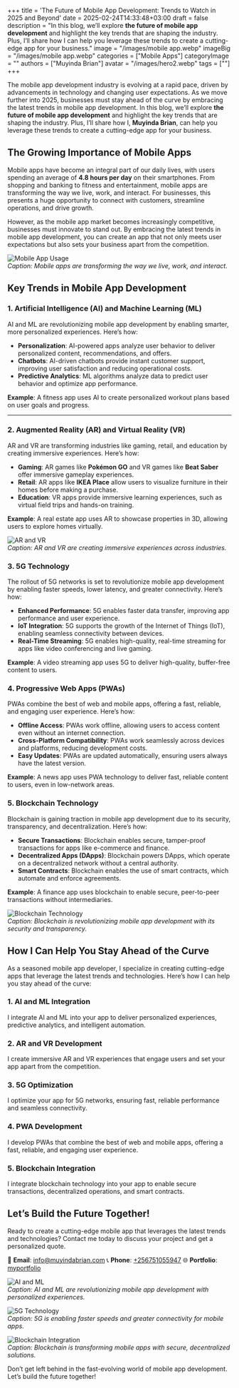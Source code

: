 +++
title = 'The Future of Mobile App Development: Trends to Watch in 2025 and Beyond'
date = 2025-02-24T14:33:48+03:00
draft = false
description = "In this blog, we’ll explore **the future of mobile app development** and highlight the key trends that are shaping the industry. Plus, I’ll share how I can help you leverage these trends to create a cutting-edge app for your business."
image = "/images/mobile app.webp"
imageBig = "/images/mobile app.webp"
categories = ["Mobile Apps"]
categoryImage = ""
authors = ["Muyinda Brian"]
avatar = "/images/hero2.webp"
tags = [""]
+++



The mobile app development industry is evolving at a rapid pace, driven by advancements in technology and changing user expectations. As we move further into 2025, businesses must stay ahead of the curve by embracing the latest trends in mobile app development. In this blog, we’ll explore **the future of mobile app development** and highlight the key trends that are shaping the industry. Plus, I’ll share how I, **Muyinda Brian**, can help you leverage these trends to create a cutting-edge app for your business.



## The Growing Importance of Mobile Apps

Mobile apps have become an integral part of our daily lives, with users spending an average of **4.8 hours per day** on their smartphones. From shopping and banking to fitness and entertainment, mobile apps are transforming the way we live, work, and interact. For businesses, this presents a huge opportunity to connect with customers, streamline operations, and drive growth.

However, as the mobile app market becomes increasingly competitive, businesses must innovate to stand out. By embracing the latest trends in mobile app development, you can create an app that not only meets user expectations but also sets your business apart from the competition.

![Mobile App Usage](/images/Mobile%20App%20Usage.webp)  
*Caption: Mobile apps are transforming the way we live, work, and interact.*



## Key Trends in Mobile App Development

### 1. **Artificial Intelligence (AI) and Machine Learning (ML)**
AI and ML are revolutionizing mobile app development by enabling smarter, more personalized experiences. Here’s how:

- **Personalization**: AI-powered apps analyze user behavior to deliver personalized content, recommendations, and offers.  
- **Chatbots**: AI-driven chatbots provide instant customer support, improving user satisfaction and reducing operational costs.  
- **Predictive Analytics**: ML algorithms analyze data to predict user behavior and optimize app performance.  

**Example**: A fitness app uses AI to create personalized workout plans based on user goals and progress.

---

### 2. **Augmented Reality (AR) and Virtual Reality (VR)**
AR and VR are transforming industries like gaming, retail, and education by creating immersive experiences. Here’s how:

- **Gaming**: AR games like **Pokémon GO** and VR games like **Beat Saber** offer immersive gameplay experiences.  
- **Retail**: AR apps like **IKEA Place** allow users to visualize furniture in their homes before making a purchase.  
- **Education**: VR apps provide immersive learning experiences, such as virtual field trips and hands-on training.  

**Example**: A real estate app uses AR to showcase properties in 3D, allowing users to explore homes virtually.

![AR and VR](/images/AR%20and%20VR.webp)  
*Caption: AR and VR are creating immersive experiences across industries.*



### 3. **5G Technology**
The rollout of 5G networks is set to revolutionize mobile app development by enabling faster speeds, lower latency, and greater connectivity. Here’s how:

- **Enhanced Performance**: 5G enables faster data transfer, improving app performance and user experience.  
- **IoT Integration**: 5G supports the growth of the Internet of Things (IoT), enabling seamless connectivity between devices.  
- **Real-Time Streaming**: 5G enables high-quality, real-time streaming for apps like video conferencing and live gaming.  

**Example**: A video streaming app uses 5G to deliver high-quality, buffer-free content to users.



### 4. **Progressive Web Apps (PWAs)**
PWAs combine the best of web and mobile apps, offering a fast, reliable, and engaging user experience. Here’s how:

- **Offline Access**: PWAs work offline, allowing users to access content even without an internet connection.  
- **Cross-Platform Compatibility**: PWAs work seamlessly across devices and platforms, reducing development costs.  
- **Easy Updates**: PWAs are updated automatically, ensuring users always have the latest version.  

**Example**: A news app uses PWA technology to deliver fast, reliable content to users, even in low-network areas.



### 5. **Blockchain Technology**
Blockchain is gaining traction in mobile app development due to its security, transparency, and decentralization. Here’s how:

- **Secure Transactions**: Blockchain enables secure, tamper-proof transactions for apps like e-commerce and finance.  
- **Decentralized Apps (DApps)**: Blockchain powers DApps, which operate on a decentralized network without a central authority.  
- **Smart Contracts**: Blockchain enables the use of smart contracts, which automate and enforce agreements.  

**Example**: A finance app uses blockchain to enable secure, peer-to-peer transactions without intermediaries.

![Blockchain Technology](/images/Blockchain%20Technology.webp)  
*Caption: Blockchain is revolutionizing mobile app development with its security and transparency.*



## How I Can Help You Stay Ahead of the Curve

As a seasoned mobile app developer, I specialize in creating cutting-edge apps that leverage the latest trends and technologies. Here’s how I can help you stay ahead of the curve:

### 1. **AI and ML Integration**
I integrate AI and ML into your app to deliver personalized experiences, predictive analytics, and intelligent automation.

### 2. **AR and VR Development**
I create immersive AR and VR experiences that engage users and set your app apart from the competition.

### 3. **5G Optimization**
I optimize your app for 5G networks, ensuring fast, reliable performance and seamless connectivity.

### 4. **PWA Development**
I develop PWAs that combine the best of web and mobile apps, offering a fast, reliable, and engaging user experience.

### 5. **Blockchain Integration**
I integrate blockchain technology into your app to enable secure transactions, decentralized operations, and smart contracts.



## Let’s Build the Future Together!

Ready to create a cutting-edge mobile app that leverages the latest trends and technologies? Contact me today to discuss your project and get a personalized quote.  

📧 **Email**: [info@muyindabrian.com](mailto:info@muyindabrian.com) 
📞 **Phone**: [+256751055947](tel:+256751055947) 
🌐 **Portfolio**: [myportfolio](https://myportfolio.muyindabrian.com)    



![AI and ML](/images/AI%20and%20ML.webp)  
*Caption: AI and ML are revolutionizing mobile app development with personalized experiences.*

![5G Technology](/images/5G%20Technology.webp)  
*Caption: 5G is enabling faster speeds and greater connectivity for mobile apps.*

![Blockchain Integration](/images/Blockchain%20Integration.webp)  
*Caption: Blockchain is transforming mobile apps with secure, decentralized solutions.*



Don’t get left behind in the fast-evolving world of mobile app development. Let’s build the future together!  